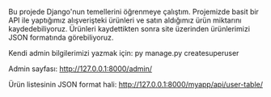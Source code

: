 Bu projede Django'nun temellerini öğrenmeye çalıştım.
Projemizde basit bir API ile yaptığımız alışverişteki ürünleri ve satın aldığımız ürün miktarını kaydedebiliyoruz.
Ürünleri kaydettikten sonra site üzerinden ürünlerimizi JSON formatında görebiliyoruz.

Kendi admin bilgilerimizi yazmak için: py manage.py createsuperuser

Admin sayfası: http://127.0.0.1:8000/admin/

Ürün listesinin JSON format hali: http://127.0.0.1:8000/myapp/api/user-table/
